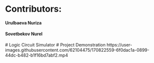 # Contributors:
<h4> Urulbaeva Nuriza </h4>
<h4> Sovetbekov Nurel </h4>
# Logic Circuit Simulator
# Project Demonstration
https://user-images.githubusercontent.com/62104475/170822559-6f0dac1a-0899-44dc-b482-b1f16bd7abf2.mp4
